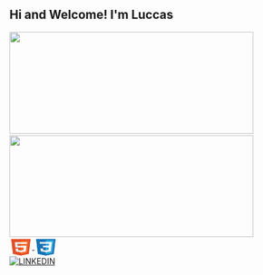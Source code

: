 ## Hi and Welcome! I'm Luccas

<div>
   <a   href="https://github.com/LuccasMiguel1">
   <img height="180em" width="430em" src="https://github-readme-stats.vercel.app/api?username=LuccasMiguel1&show_icons=true&theme=radical&include_all_commits=true&count_private=true"/>
   <img height="180em" width="430em" src="https://github-readme-stats.vercel.app/api/top-langs/?username=LuccasMiguel1&layout=compact&langs_count=6&theme=radical"/>
</div>
<div>
  <img align="center" alt="HTML" height="30" width="40" src="https://raw.githubusercontent.com/devicons/devicon/master/icons/html5/html5-original.svg">
  <img align="center" alt="CSS" height="30" width="40" src="https://raw.githubusercontent.com/devicons/devicon/master/icons/css3/css3-original.svg">
</div>
<div>
  <a   href="https://www.linkedin.com/in/luccas-miguel-da-cruz-dos-santos-415521247/" target="_blank">
  <img align="center" alt="LINKEDIN" src="https://img.shields.io/badge/-LinkedIn-%230077B5?style=for-the-badge&logo=linkedin&logoColor=white" target="_blank"></a> 
</div>
